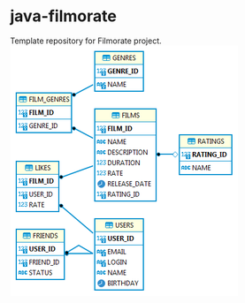 # java-filmorate
Template repository for Filmorate project.
![This is an image](src/main/resources/chart.png)